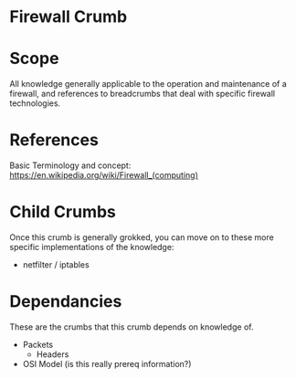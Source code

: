 # Firewall Crumb

# Scope
All knowledge generally applicable to the operation and maintenance of a firewall, and references to breadcrumbs that deal with specific firewall technologies.

# References

Basic Terminology and concept: https://en.wikipedia.org/wiki/Firewall_(computing)

# Child Crumbs
Once this crumb is generally grokked, you can move on to these more specific implementations of the knowledge:
 - netfilter / iptables


# Dependancies
These are the crumbs that this crumb depends on knowledge of.
 - Packets 
   - Headers
 - OSI Model (is this really prereq information?)
